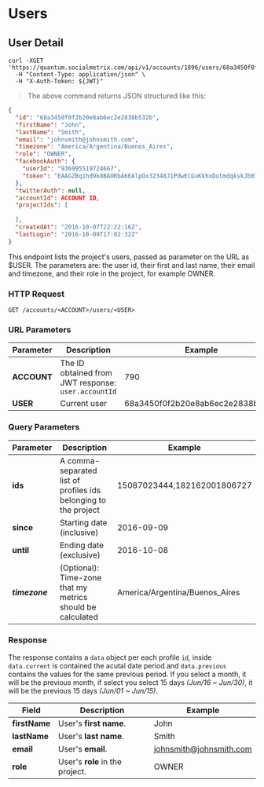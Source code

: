 # Users

## User Detail
```shell
curl -XGET 'https://quantum.socialmetrix.com/api/v1/accounts/1896/users/68a3450f0f2b20e8ab6ec2e2838b532b'\
  -H "Content-Type: application/json" \
  -H "X-Auth-Token: ${JWT}"
```

> The above command returns JSON structured like this:

```json
{
  "id": "68a3450f0f2b20e8ab6ec2e2838b532b",
  "firstName": "John",
  "lastName": "Smith",
  "email": "johnsmith@johnsmith.com",
  "timezone": "America/Argentina/Buenos_Aires",
  "role": "OWNER",
  "facebookAuth": {
    "userId": "936995519724667",
    "token": "EAAGZBqihd9k8BAORbA6EAlpOx32348J1PdwECGuKkhxDutmdqkskJb07DxLunw76kDeSN7lsBYqHTULVroMQhSvjjtgXntPybMDoJxYzUFU4Hho7d3jgCaJJSLtyz5EiWNYRPf5yZACwhhqypMRhheWZBp4q50ZD"
  },
  "twitterAuth": null,
  "accountId": ACCOUNT ID,
  "projectIds": [
    
  ],
  "createdAt": "2016-10-07T22:22:16Z",
  "lastLogin": "2016-10-09T17:02:32Z"
}
```


This endpoint lists the project's users, passed as parameter on the URL as $USER. The parameters are: the user id, their first and last name, their email and timezone, and their role in the project, for example OWNER. 


### HTTP Request

`GET /accounts/<ACCOUNT>/users/<USER>`

### URL Parameters

Parameter | Description | Example
--------- | ----------- | -----------
**ACCOUNT** | The ID obtained from JWT response: `user.accountId` | 790
**USER** | Current user | 68a3450f0f2b20e8ab6ec2e2838b532b

### Query Parameters

Parameter | Description | Example
--------- | ----------- | -----------
**ids** | A comma-separated list of profiles ids belonging to the project | 15087023444,182162001806727
**since** | Starting date (inclusive) | 2016-09-09
**until** | Ending date (exclusive) | 2016-10-08
***timezone*** | (Optional): Time-zone that my metrics should be calculated | America/Argentina/Buenos_Aires

### Response

The response contains a `data` object per each profile `id`, inside `data.current` is contained the acutal date period and `data.previous` contains the values for the same previous period. If you select a month, it will be the previous month, if select you select 15 days *(Jun/16 ~ Jun/30)*, it will be the previous 15 days *(Jun/01 ~ Jun/15)*. 

Field | Description | Example
--------- | ----------- | -----------
**firstName** | User's **first name**. | John
**lastName** |  User's **last name**. | Smith
**email** | User's **email**. | johnsmith@johnsmith.com
**role** | User's **role** in the project. | OWNER


